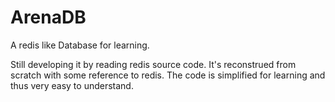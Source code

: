 # ArenaDB
A redis like Database for learning.

Still developing it by reading redis source code.
It's reconstrued from scratch with some reference to redis.
The code is simplified for learning and thus very easy to understand.
